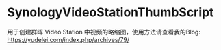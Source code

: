 # SynologyVideoStationThumbScript
用于创建群晖 Video Station 中视频的略缩图，使用方法请查看我的Blog: https://yudelei.com/index.php/archives/79/
